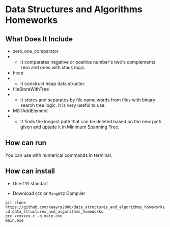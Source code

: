 # Data Structures and Algorithms Homeworks
## What Does It Include
* zero_one_comparator
* * It comparates negative or positive number's two's complements zero and ones  with stack logic.
* heap
* * It construct heap data structer.
* fileStoreWithTree
* * It stores and separates by file name words from files with binary search tree logic. It is very useful to use.
* MSTAddElement
* * It finds the longest path that can be deleted based on the new path given and uptade it in Minimum Spanning Tree.
## How can run

You can use with numerical commands in terminal.

## How can install

* Use `C99` standart 

* Download `GCC`  or `MingW32` Compiler 

```
git clone https://github.com/kaayra2000/data_structures_and_algorithms_homeworks
cd data_structures_and_algorithms_homeworks
gcc xxxxxxx.c -o main.exe
main.exe
```
